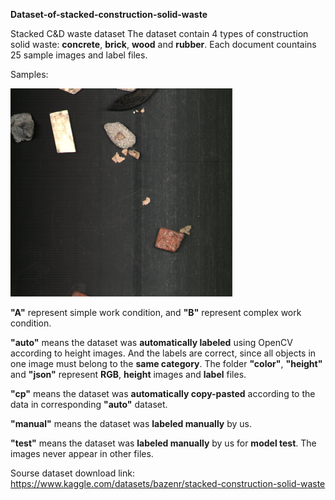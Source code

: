 **Dataset-of-stacked-construction-solid-waste**

Stacked C&amp;D waste dataset
The dataset contain 4 types of construction solid waste: **concrete**, **brick**, **wood** and **rubber**. Each document countains 25 sample images and label files.

Samples:

<img width="355" src="https://github.com/Bazenr/Dataset-of-stacked-construction-solid-waste/blob/master/data-original.png">

**"A"** represent simple work condition, and **"B"** represent complex work condition.

**"auto"** means the dataset was **automatically labeled** using OpenCV according to height images. And the labels are correct, since all objects in one image must belong to the **same category**. The folder **"color"**, **"height"** and **"json"** represent **RGB**, **height** images and **label** files.

**"cp"** means the dataset was **automatically copy-pasted** according to the data in corresponding **"auto"** dataset.

**"manual"** means the dataset was **labeled manually** by us.

**"test"** means the dataset was **labeled manually** by us for **model test**. The images never appear in other files.

Sourse dataset download link:
  https://www.kaggle.com/datasets/bazenr/stacked-construction-solid-waste
